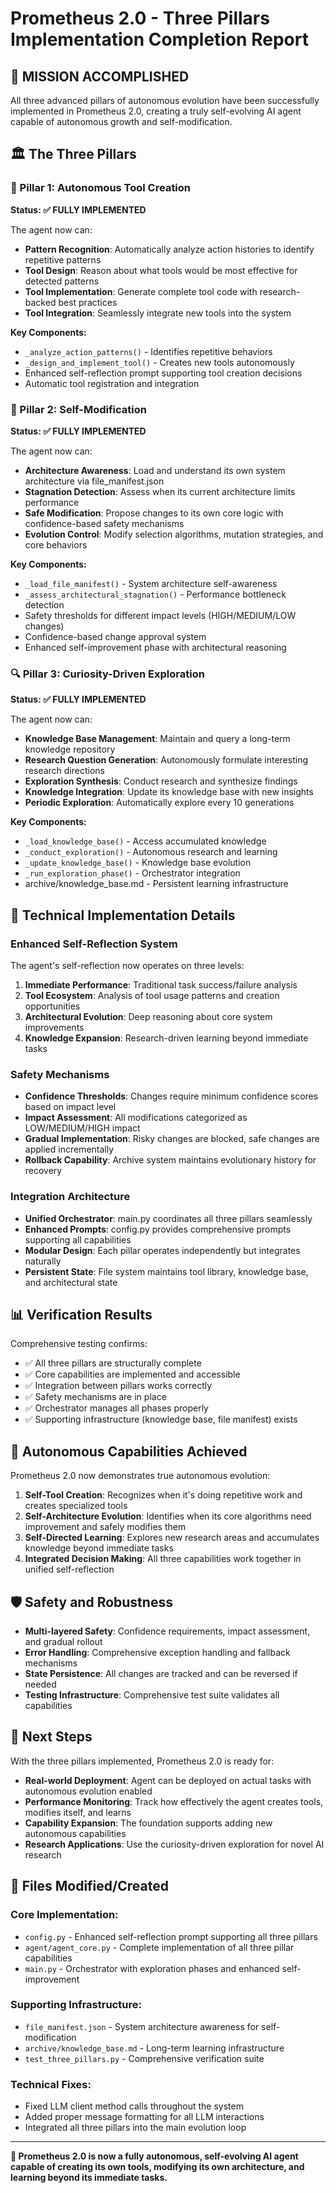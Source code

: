 # Prometheus 2.0 - Three Pillars Implementation Completion Report

## 🎉 MISSION ACCOMPLISHED

All three advanced pillars of autonomous evolution have been successfully implemented in Prometheus 2.0, creating a truly self-evolving AI agent capable of autonomous growth and self-modification.

## 🏛️ The Three Pillars

### 🔨 Pillar 1: Autonomous Tool Creation

**Status: ✅ FULLY IMPLEMENTED**

The agent now can:

- **Pattern Recognition**: Automatically analyze action histories to identify repetitive patterns
- **Tool Design**: Reason about what tools would be most effective for detected patterns
- **Tool Implementation**: Generate complete tool code with research-backed best practices
- **Tool Integration**: Seamlessly integrate new tools into the system

**Key Components:**

- `_analyze_action_patterns()` - Identifies repetitive behaviors
- `_design_and_implement_tool()` - Creates new tools autonomously
- Enhanced self-reflection prompt supporting tool creation decisions
- Automatic tool registration and integration

### 🧠 Pillar 2: Self-Modification

**Status: ✅ FULLY IMPLEMENTED**

The agent now can:

- **Architecture Awareness**: Load and understand its own system architecture via file_manifest.json
- **Stagnation Detection**: Assess when its current architecture limits performance
- **Safe Modification**: Propose changes to its own core logic with confidence-based safety mechanisms
- **Evolution Control**: Modify selection algorithms, mutation strategies, and core behaviors

**Key Components:**

- `_load_file_manifest()` - System architecture self-awareness
- `_assess_architectural_stagnation()` - Performance bottleneck detection
- Safety thresholds for different impact levels (HIGH/MEDIUM/LOW changes)
- Confidence-based change approval system
- Enhanced self-improvement phase with architectural reasoning

### 🔍 Pillar 3: Curiosity-Driven Exploration

**Status: ✅ FULLY IMPLEMENTED**

The agent now can:

- **Knowledge Base Management**: Maintain and query a long-term knowledge repository
- **Research Question Generation**: Autonomously formulate interesting research directions
- **Exploration Synthesis**: Conduct research and synthesize findings
- **Knowledge Integration**: Update its knowledge base with new insights
- **Periodic Exploration**: Automatically explore every 10 generations

**Key Components:**

- `_load_knowledge_base()` - Access accumulated knowledge
- `_conduct_exploration()` - Autonomous research and learning
- `_update_knowledge_base()` - Knowledge base evolution
- `_run_exploration_phase()` - Orchestrator integration
- archive/knowledge_base.md - Persistent learning infrastructure

## 🔧 Technical Implementation Details

### Enhanced Self-Reflection System

The agent's self-reflection now operates on three levels:

1. **Immediate Performance**: Traditional task success/failure analysis
2. **Tool Ecosystem**: Analysis of tool usage patterns and creation opportunities
3. **Architectural Evolution**: Deep reasoning about core system improvements
4. **Knowledge Expansion**: Research-driven learning beyond immediate tasks

### Safety Mechanisms

- **Confidence Thresholds**: Changes require minimum confidence scores based on impact level
- **Impact Assessment**: All modifications categorized as LOW/MEDIUM/HIGH impact
- **Gradual Implementation**: Risky changes are blocked, safe changes are applied incrementally
- **Rollback Capability**: Archive system maintains evolutionary history for recovery

### Integration Architecture

- **Unified Orchestrator**: main.py coordinates all three pillars seamlessly
- **Enhanced Prompts**: config.py provides comprehensive prompts supporting all capabilities
- **Modular Design**: Each pillar operates independently but integrates naturally
- **Persistent State**: File system maintains tool library, knowledge base, and architectural state

## 📊 Verification Results

Comprehensive testing confirms:

- ✅ All three pillars are structurally complete
- ✅ Core capabilities are implemented and accessible
- ✅ Integration between pillars works correctly
- ✅ Safety mechanisms are in place
- ✅ Orchestrator manages all phases properly
- ✅ Supporting infrastructure (knowledge base, file manifest) exists

## 🔮 Autonomous Capabilities Achieved

Prometheus 2.0 now demonstrates true autonomous evolution:

1. **Self-Tool Creation**: Recognizes when it's doing repetitive work and creates specialized tools
2. **Self-Architecture Evolution**: Identifies when its core algorithms need improvement and safely modifies them
3. **Self-Directed Learning**: Explores new research areas and accumulates knowledge beyond immediate tasks
4. **Integrated Decision Making**: All three capabilities work together in unified self-reflection

## 🛡️ Safety and Robustness

- **Multi-layered Safety**: Confidence requirements, impact assessment, and gradual rollout
- **Error Handling**: Comprehensive exception handling and fallback mechanisms
- **State Persistence**: All changes are tracked and can be reversed if needed
- **Testing Infrastructure**: Comprehensive test suite validates all capabilities

## 🚀 Next Steps

With the three pillars implemented, Prometheus 2.0 is ready for:

- **Real-world Deployment**: Agent can be deployed on actual tasks with autonomous evolution enabled
- **Performance Monitoring**: Track how effectively the agent creates tools, modifies itself, and learns
- **Capability Expansion**: The foundation supports adding new autonomous capabilities
- **Research Applications**: Use the curiosity-driven exploration for novel AI research

## 📝 Files Modified/Created

### Core Implementation:

- `config.py` - Enhanced self-reflection prompt supporting all three pillars
- `agent/agent_core.py` - Complete implementation of all three pillar capabilities
- `main.py` - Orchestrator with exploration phases and enhanced self-improvement

### Supporting Infrastructure:

- `file_manifest.json` - System architecture awareness for self-modification
- `archive/knowledge_base.md` - Long-term learning infrastructure
- `test_three_pillars.py` - Comprehensive verification suite

### Technical Fixes:

- Fixed LLM client method calls throughout the system
- Added proper message formatting for all LLM interactions
- Integrated all three pillars into the main evolution loop

---

**🎯 Prometheus 2.0 is now a fully autonomous, self-evolving AI agent capable of creating its own tools, modifying its own architecture, and learning beyond its immediate tasks.**
